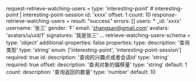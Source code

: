 request-retrieve-watching-users =
  type: 'interesting-point' # interesting-point | interesting-point-session
  id: 'xxxx'
  offset: 1
  count: 10
response-retrieve-watching-users =
  result: "success"
  errors: []
  users: 
    * _id: 'xxxx'
      username: '张三'
      gender: 'F'
      email: 'zhangsan@gmail.com'
      avatars: 'avatars/u/uid/1'
      signatures: '我是张三'
    ...
retrieve-watching-users-schema =
  type: 'object'
  additional-properties: false
  properties:
    type:
      description: '查询类型'
      type: 'string'
      enum: ['interesting-point', 'interesting-point-session']
      required: true
    id:
      description: '查询的兴趣点或者会话id'
      type: 'string'
      required: true
    offset: 
      description: '查询对象的偏移量'
      type: 'string'
      default: 1
    count:
      description: '查询返回的数量'
      type: 'number'
      default: 10
